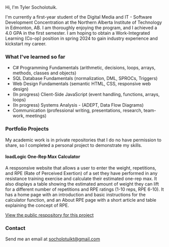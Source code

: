 Hi, I'm Tyler Socholotuik.

I'm currently a first-year student of the Digital Media and IT - Software Development Concentration at the Northern Alberta Institute of Technology in Edmonton, AB. I am thoroughly enjoying the program, and I achieved a 4.0 GPA in the first semester. 
I am hoping to obtain a Work-Integrated Learning (Co-op) position in spring 2024 to gain industry experience and kickstart my career.

### What I've learned so far

- C# Programming Fundamentals (arithmetic, decisions, loops, arrays, methods, classes and objects)
- SQL Database Fundamentals (normalization, DML, SPROCs, Triggers)
- Web Design Fundamentals (semantic HTML, CSS, responsive web design)
- (In progress) Client-Side JavaScript (event handling, functions, arrays, loops)
- (In progress) Systems Analysis - (ADEPT, Data Flow Diagrams)
- Communication (professional writing, presentations, research, team-work, meetings)

### Portfolio Projects

My academic work is in private repositories that I do no have permission to share, so I completed a personal project to demonstrate my skills.

#### loadLogic One-Rep Max Calculator

A respsonsive website that allows a user to enter the weight, repetitions, and RPE (Rate of Perceived Exertion) of a set they have performed in any resistance training exercise
and calculate their estimated one-rep max. It also displays a table showing the estimated amount of weight they can lift for a different number of repetitions and RPE ratings
(1-10 reps, RPE 6-10). It has a home page with an introduction and basic instructions for the calculator function, and an About RPE page with a short article and table explaining the concept of RPE.

[View the public respository for this project](https://github.com/TylerSocholotuik/one-rep-max-calculator)

### Contact

Send me an email at <socholotuikt@gmail.com>

<!---
TylerSocholotuik/TylerSocholotuik is a ✨ special ✨ repository because its `README.md` (this file) appears on your GitHub profile.
You can click the Preview link to take a look at your changes.
--->
